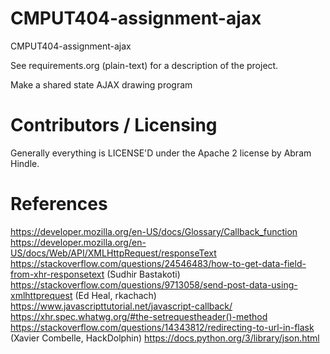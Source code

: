 CMPUT404-assignment-ajax
==============================

CMPUT404-assignment-ajax

See requirements.org (plain-text) for a description of the project.

Make a shared state AJAX drawing program

Contributors / Licensing
========================

Generally everything is LICENSE'D under the Apache 2 license by Abram Hindle.

References
========================
https://developer.mozilla.org/en-US/docs/Glossary/Callback_function
https://developer.mozilla.org/en-US/docs/Web/API/XMLHttpRequest/responseText
https://stackoverflow.com/questions/24546483/how-to-get-data-field-from-xhr-responsetext (Sudhir Bastakoti)
https://stackoverflow.com/questions/9713058/send-post-data-using-xmlhttprequest (Ed Heal, rkachach)
https://www.javascripttutorial.net/javascript-callback/
https://xhr.spec.whatwg.org/#the-setrequestheader()-method 
https://stackoverflow.com/questions/14343812/redirecting-to-url-in-flask (Xavier Combelle, HackDolphin)
https://docs.python.org/3/library/json.html
